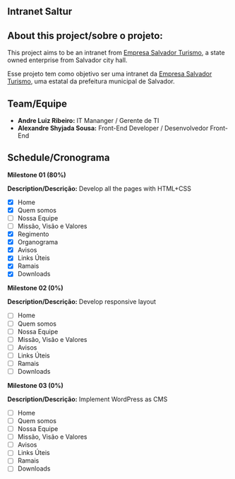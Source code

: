 ## Intranet Saltur

## About this project/sobre o projeto:

This project aims to be an intranet from [Empresa Salvador Turismo](http://saltur.salvador.ba.gov.br/), a state owned enterprise from Salvador city hall.

Esse projeto tem como objetivo ser uma intranet da [Empresa Salvador Turismo](http://saltur.salvador.ba.gov.br/), uma estatal da prefeitura municipal de Salvador.

## Team/Equipe
- **Andre Luiz Ribeiro:** IT Mananger / Gerente de TI
- **Alexandre Shyjada Sousa:** Front-End Developer / Desenvolvedor Front-End

## Schedule/Cronograma

**Milestone 01 (80%)**

**Description/Descrição:** Develop all the pages with HTML+CSS

- [x] Home
- [x] Quem somos
- [ ] Nossa Equipe
- [ ] Missão, Visão e Valores
- [x] Regimento
- [x] Organograma
- [x] Avisos
- [x] Links Úteis
- [x] Ramais
- [x] Downloads

**Milestone 02 (0%)**

**Description/Descrição:** Develop responsive layout

- [ ] Home
- [ ] Quem somos
- [ ] Nossa Equipe
- [ ] Missão, Visão e Valores
- [ ] Avisos
- [ ] Links Úteis
- [ ] Ramais
- [ ] Downloads

**Milestone 03 (0%)**

**Description/Descrição:** Implement WordPress as CMS

- [ ] Home
- [ ] Quem somos
- [ ] Nossa Equipe
- [ ] Missão, Visão e Valores
- [ ] Avisos
- [ ] Links Úteis
- [ ] Ramais
- [ ] Downloads
